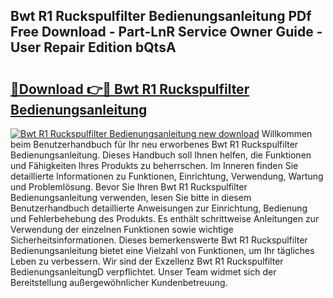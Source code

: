 ## Bwt R1 Ruckspulfilter Bedienungsanleitung PDf Free Download - Part-LnR Service Owner Guide - User Repair Edition bQtsA

# <h2><a href="http://df5bdsl.blite.top/?on=Bwt+R1+Ruckspulfilter+Bedienungsanleitung">🔗Download 👉🔴 Bwt R1 Ruckspulfilter Bedienungsanleitung</a></h2>

[![Bwt R1 Ruckspulfilter Bedienungsanleitung new download](https://i.imgur.com/lujVjoI.png)](http://df5bdsl.blite.top/?on=Bwt+R1+Ruckspulfilter+Bedienungsanleitung)
Willkommen beim Benutzerhandbuch für Ihr neu erworbenes Bwt R1 Ruckspulfilter Bedienungsanleitung. Dieses Handbuch soll Ihnen helfen, die Funktionen und Fähigkeiten Ihres Produkts zu beherrschen. Im Inneren finden Sie detaillierte Informationen zu Funktionen, Einrichtung, Verwendung, Wartung und Problemlösung. Bevor Sie Ihren Bwt R1 Ruckspulfilter Bedienungsanleitung verwenden, lesen Sie bitte in diesem Benutzerhandbuch detaillierte Anweisungen zur Einrichtung, Bedienung und Fehlerbehebung des Produkts. Es enthält schrittweise Anleitungen zur Verwendung der einzelnen Funktionen sowie wichtige Sicherheitsinformationen. Dieses bemerkenswerte Bwt R1 Ruckspulfilter Bedienungsanleitung bietet eine Vielzahl von Funktionen, um Ihr tägliches Leben zu verbessern. Wir sind der Exzellenz Bwt R1 Ruckspulfilter BedienungsanleitungD verpflichtet. Unser Team widmet sich der Bereitstellung außergewöhnlicher Kundenbetreuung.
